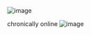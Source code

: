 ![image](https://github.com/user-attachments/assets/a7e1fc38-1676-447c-8ca5-2ca8e39b7d85)

chronically online
![image](https://github.com/user-attachments/assets/900e8ba4-dcf8-4fc3-bd75-c8ee0d1071db)

